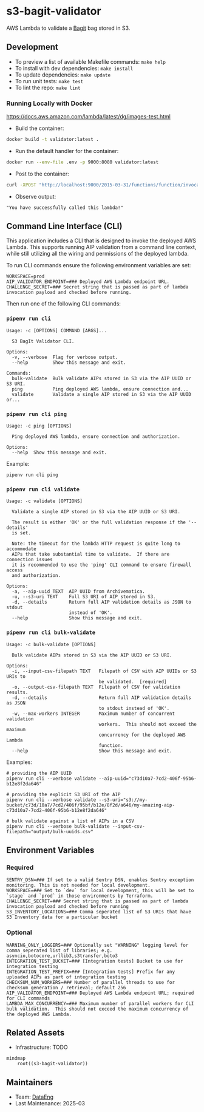 # s3-bagit-validator

AWS Lambda to validate a [Bagit](https://www.ietf.org/rfc/rfc8493.txt) bag stored in S3.

## Development

- To preview a list of available Makefile commands: `make help`
- To install with dev dependencies: `make install`
- To update dependencies: `make update`
- To run unit tests: `make test`
- To lint the repo: `make lint`

### Running Locally with Docker

<https://docs.aws.amazon.com/lambda/latest/dg/images-test.html>

- Build the container:

```bash
docker build -t validator:latest .
```

- Run the default handler for the container:

```bash
docker run --env-file .env -p 9000:8080 validator:latest
```

- Post to the container:

```bash
curl -XPOST "http://localhost:9000/2015-03-31/functions/function/invocations" -d '{}'
```

- Observe output:

```
"You have successfully called this lambda!"
```

## Command Line Interface (CLI)

This application includes a CLI that is designed to invoke the deployed AWS Lambda.  This supports running AIP validation from a command line context, while still utilizing all the wiring and permissions of the deployed lambda.

To run CLI commands ensure the following environment variables are set:
```shell
WORKSPACE=prod 
AIP_VALIDATOR_ENDPOINT=### Deployed AWS Lambda endpoint URL.
CHALLENGE_SECRET=### Secret string that is passed as part of lambda invocation payload and checked before running.
```

Then run one of the following CLI commands:

### `pipenv run cli`
```text
Usage: -c [OPTIONS] COMMAND [ARGS]...

  S3 BagIt Validator CLI.

Options:
  -v, --verbose  Flag for verbose output.
  --help         Show this message and exit.

Commands:
  bulk-validate  Bulk validate AIPs stored in S3 via the AIP UUID or S3 URI.
  ping           Ping deployed AWS lambda, ensure connection and...
  validate       Validate a single AIP stored in S3 via the AIP UUID or...
```

### `pipenv run cli ping`
```text
Usage: -c ping [OPTIONS]

  Ping deployed AWS lambda, ensure connection and authorization.

Options:
  --help  Show this message and exit.
```

Example:

```shell
pipenv run cli ping
```

### `pipenv run cli validate`
```text
Usage: -c validate [OPTIONS]

  Validate a single AIP stored in S3 via the AIP UUID or S3 URI.

  The result is either 'OK' or the full validation response if the '--details'
  is set.

  Note: the timeout for the lambda HTTP request is quite long to accommodate
  AIPs that take substantial time to validate.  If there are connection issues
  it is recommended to use the 'ping' CLI command to ensure firewall access
  and authorization.

Options:
  -a, --aip-uuid TEXT  AIP UUID from Archivematica.
  -u, --s3-uri TEXT    Full S3 URI of AIP stored in S3.
  -d, --details        Return full AIP validation details as JSON to stdout
                       instead of 'OK'.
  --help               Show this message and exit.
```

### `pipenv run cli bulk-validate`
```text
Usage: -c bulk-validate [OPTIONS]

  Bulk validate AIPs stored in S3 via the AIP UUID or S3 URI.

Options:
  -i, --input-csv-filepath TEXT   Filepath of CSV with AIP UUIDs or S3 URIs to
                                  be validated.  [required]
  -o, --output-csv-filepath TEXT  Filepath of CSV for validation results.
  -d, --details                   Return full AIP validation details as JSON
                                  to stdout instead of 'OK'.
  -w, --max-workers INTEGER       Maximum number of concurrent validation
                                  workers.  This should not exceed the maximum
                                  concurrency for the deployed AWS Lambda
                                  function.
  --help                          Show this message and exit.
```

Examples:

```shell
# providing the AIP UUID
pipenv run cli --verbose validate --aip-uuid="c73d10a7-7cd2-406f-95b6-b12e8f2da646"

# providing the explicit S3 URI of the AIP
pipenv run cli --verbose validate --s3-uri="s3://my-bucket/c73d/10a7/7cd2/406f/95bf/b12e/8f2d/a646/my-amazing-aip-c73d10a7-7cd2-406f-95b6-b12e8f2da646"

# bulk validate against a list of AIPs in a CSV
pipenv run cli --verbose bulk-validate --input-csv-filepath="output/bulk-uuids.csv"
```


## Environment Variables

### Required

```shell
SENTRY_DSN=### If set to a valid Sentry DSN, enables Sentry exception monitoring. This is not needed for local development.
WORKSPACE=### Set to `dev` for local development, this will be set to `stage` and `prod` in those environments by Terraform.
CHALLENGE_SECRET=### Secret string that is passed as part of lambda invocation payload and checked before running
S3_INVENTORY_LOCATIONS=### Comma seperated list of S3 URIs that have S3 Inventory data for a particular bucket
```

### Optional

```shell
WARNING_ONLY_LOGGERS=### Optionally set "WARNING" logging level for comma seperated list of libraries; e.g. asyncio,botocore,urllib3,s3transfer,boto3
INTEGRATION_TEST_BUCKET=### [Integration tests] Bucket to use for integration testing
INTEGRATION_TEST_PREFIX=### [Integration tests] Prefix for any uploaded AIPs as part of integration testing
CHECKSUM_NUM_WORKERS=### Number of parallel threads to use for checksum generation / retrieval; default 256
AIP_VALIDATOR_ENDPOINT=### Deployed AWS Lambda endpoint URL; required for CLI commands
LAMBDA_MAX_CONCURRENCY=### Maximum number of parallel workers for CLI bulk validation.  This should not exceed the maximum concurrency of the deployed AWS Lambda.
```

## Related Assets

* Infrastructure: TODO

```mermaid
mindmap
    root((s3-bagit-validator))        
```

## Maintainers

* Team: [DataEng](https://github.com/orgs/MITLibraries/teams/dataeng)
* Last Maintenance: 2025-03